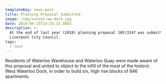 ```yaml
---
templateKey: news-post
title: Planning Proposal Submitted
image: /img/sunset-ww-dock.jpg
date: 2019-04-25T14:33:13.886Z
description: >-
  At the end of last year (2018) planning proposal 18F/3247 was submitted to
  Liverpool City Council.
tags:
  - test
---
```

Residents of Waterloo Warehouse and Waterloo Quay were made aware of this proposal and united to object to the infill of the most of the historic West Waterloo Dock, in order to build six, high rise blocks of 646 apartments.
